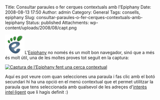 Title: Consultar paraules o fer cerques contextuals amb l'Epiphany
Date: 2008-08-13 17:50
Author: admin
Category: General
Tags: consells, epiphany
Slug: consultar-paraules-o-fer-cerques-contextuals-amb-lepiphany
Status: published
Attachments: wp-content/uploads/2008/08/capt.png

<img src="./wp-content/uploads/2007/03/epiphany-64.png" data-align="right" alt="logo de l’epiphany" />L'[Epiphany](http://www.gnome.org/projects/epiphany/) no només és un molt bon navegador, sinó que a més és molt útil, una de les moltes proves tot seguit en la captura:

<p>
<a href="{static}wp-content/uploads/2008/08/capt.png" title="Captura de l’Epiphany fent una cerca contextual">
</p>

![Captura de l’Epiphany fent una cerca contextual](./wp-content/uploads/2008/08/capt.thumbnail.png)

</a> Aquí es pot veure com quan selecciones una paraula i fas clic amb el botó secundari hi ha una opció en el menú contextual que et permet utilitzar la paraula que tens seleccionada amb qualsevol de les adreçes d'<a href="?p=110" target="_blank" rel="noopener">interès intel·ligent</a> que li hagis definit :)
